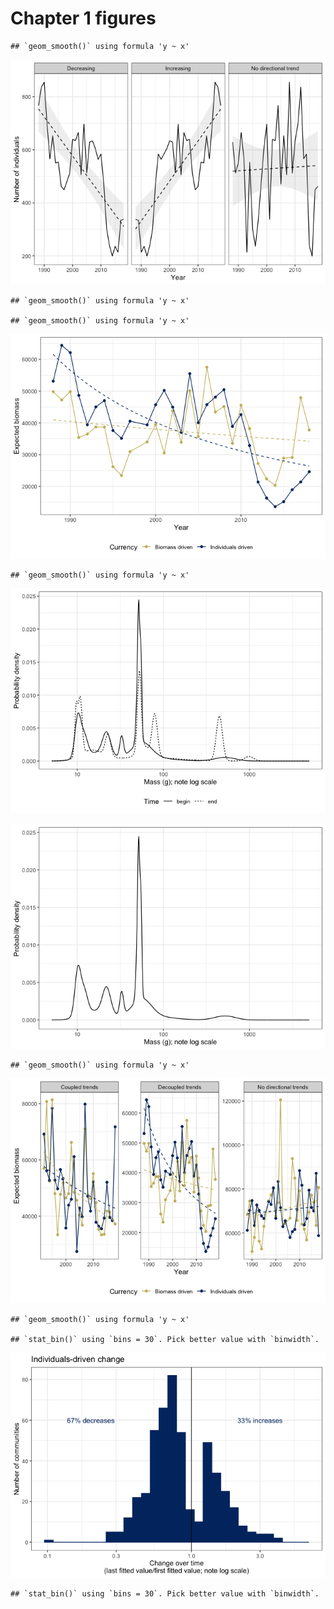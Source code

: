Chapter 1 figures
================

    ## `geom_smooth()` using formula 'y ~ x'

![](ch2_files/figure-gfm/illustration%20of%20possible%20temporal%20trends%20in%20one%20currency-1.png)<!-- -->

    ## `geom_smooth()` using formula 'y ~ x'

    ## `geom_smooth()` using formula 'y ~ x'

![](ch2_files/figure-gfm/example%20of%20decoupling-1.png)<!-- -->

    ## `geom_smooth()` using formula 'y ~ x'

![](ch2_files/figure-gfm/example%20of%20size%20shifts-1.png)<!-- -->

![](ch2_files/figure-gfm/example%20of%20multimodal%20ISD-1.png)<!-- -->

    ## `geom_smooth()` using formula 'y ~ x'

![](ch2_files/figure-gfm/example%20of%20possible%20couple%20decouple%20trends-1.png)<!-- -->

    ## `geom_smooth()` using formula 'y ~ x'

    ## `stat_bin()` using `bins = 30`. Pick better value with `binwidth`.

![](ch2_files/figure-gfm/unnamed-chunk-1-1.png)<!-- -->

    ## `stat_bin()` using `bins = 30`. Pick better value with `binwidth`.
